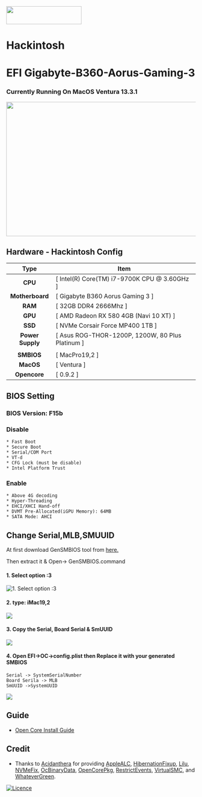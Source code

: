 
<img src="https://github.com/acidanthera/OpenCorePkg/blob/master/Docs/Logos/OpenCore_with_text_Small.png" width="200" height="48" />

# Hackintosh
# EFI Gigabyte-B360-Aorus-Gaming-3

### Currently Running On MacOS Ventura 13.3.1 

<img src="https://i.imgur.com/nRNr7SF.png" width="594" height="357" />

## Hardware - Hackintosh Config

|       Type       | Item                                             |
|:----------------:|--------------------------------------------------|
|     **CPU**      | [ Intel(R) Core(TM) i7-9700K CPU @ 3.60GHz ]     |
| **Motherboard**  | [ Gigabyte B360 Aorus Gaming 3 ]                 |
|     **RAM**      | [ 32GB DDR4 2666Mhz ]                            |
|     **GPU**      | [ AMD Radeon RX 580 4GB (Navi 10 XT) ]           |
|     **SSD**      | [ NVMe Corsair Force MP400 1TB ]                 |
| **Power Supply** | [ Asus ROG-THOR-1200P, 1200W, 80 Plus Platinum ] |
|                  |                                                  |
|    **SMBIOS**    | [ MacPro19,2 ]                                   |
|    **MacOS**     | [ Ventura ]                                     |
|   **Opencore**   | [ 0.9.2 ]                                        |


## BIOS Setting

### BIOS Version: F15b

### Disable

```
* Fast Boot
* Secure Boot
* Serial/COM Port
* VT-d
* CFG Lock (must be disable)
* Intel Platform Trust

```

### Enable

```
* Above 4G decoding
* Hyper-Threading
* EHCI/XHCI Hand-off
* DVMT Pre-Allocated(iGPU Memory): 64MB
* SATA Mode: AHCI
```

## Change Serial,MLB,SMUUID

At first download GenSMBIOS tool from [here.](https://github.com/corpnewt/GenSMBIOS)

Then extract it & Open-> GenSMBIOS.command

#### 1. Select option :3

![](https://github.com/sohagmahin/Gigabyte-B360-Aorus-Gaming-3-Hackintosh/blob/main/screenshots/1.png "1. Select option :3")

#### 2. type: iMac19,2

![](https://github.com/sohagmahin/Gigabyte-B360-Aorus-Gaming-3-Hackintosh/blob/main/screenshots/2.png)

#### 3. Copy the Serial, Board Serial & SmUUID

![](https://github.com/sohagmahin/Gigabyte-B360-Aorus-Gaming-3-Hackintosh/blob/main/screenshots/3.png)

#### 4. Open EFI->OC->config.plist then Replace it with your generated SMBIOS

```
Serial -> SystemSerialNumber
Board Serila -> MLB
SmUUID ->SystemUUID
```

![](https://github.com/sohagmahin/Gigabyte-B360-Aorus-Gaming-3-Hackintosh/blob/main/screenshots/4.png)

## Guide<br>

- [Open Core Install Guide](https://dortania.github.io/OpenCore-Install-Guide/)

## Credit<br>

- Thanks to [Acidanthera](https://github.com/acidanthera) for providing [AppleALC](https://github.com/acidanthera/AppleALC), [HibernationFixup](https://github.com/acidanthera/HibernationFixup), [Lilu](https://github.com/acidanthera/Lilu), [NVMeFix](https://github.com/acidanthera/NVMeFix), [OcBinaryData](https://github.com/acidanthera/OcBinaryData), [OpenCorePkg](https://github.com/acidanthera/OpenCorePkg), [RestrictEvents](https://github.com/acidanthera/RestrictEvents), [VirtualSMC](https://github.com/acidanthera/VirtualSMC), and [WhateverGreen](https://github.com/acidanthera/WhateverGreen).


[![Licence](https://img.shields.io/github/license/Ileriayo/markdown-badges?style=for-the-badge)](./LICENSE)
